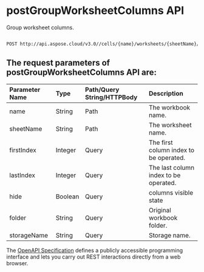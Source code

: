 # **postGroupWorksheetColumns API**

Group worksheet columns. 

```bash

POST http://api.aspose.cloud/v3.0//cells/{name}/worksheets/{sheetName}/cells/columns/group

```

## The request parameters of **postGroupWorksheetColumns** API are: 

| Parameter Name | Type | Path/Query String/HTTPBody | Description | 
| :- | :- | :- |:- | 
|name|String|Path|The workbook name.|
|sheetName|String|Path|The worksheet name.|
|firstIndex|Integer|Query|The first column index to be operated.|
|lastIndex|Integer|Query|The last column index to be operated.|
|hide|Boolean|Query|columns visible state|
|folder|String|Query|Original workbook folder.|
|storageName|String|Query|Storage name.|


The [OpenAPI Specification](https://reference.aspose.cloud/cells/#/CellsController/PostGroupWorksheetColumns) defines a publicly accessible programming interface and lets you carry out REST interactions directly from a web browser.
